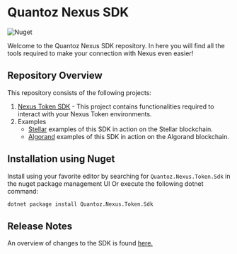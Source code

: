 # Quantoz Nexus SDK

![Nuget](https://img.shields.io/nuget/v/Quantoz.Nexus.Sdk.Token)

Welcome to the Quantoz Nexus SDK repository. In here you will find all the tools required to make your connection with Nexus even easier!

## Repository Overview

This repository consists of the following projects:

1. [Nexus Token SDK](./Nexus.Sdk.Token) - This project contains functionalities required to interact with your Nexus Token environments.
2. Examples
    - [Stellar](./Nexus.Token.Stellar.Examples) examples of this SDK in action on the Stellar blockchain.
    - [Algorand](./Nexus.Token.Algorand.Examples) examples of this SDK in action on the Algorand blockchain.

## Installation using Nuget

Install using your favorite editor by searching for `Quantoz.Nexus.Token.Sdk` in the nuget package management UI
Or execute the following dotnet command:

```bash
dotnet package install Quantoz.Nexus.Token.Sdk
```


## Release Notes
An overview of changes to the SDK is found [here.](https://github.com/QuantozTechnology/Nexus.Sdk.Dotnet/releases)